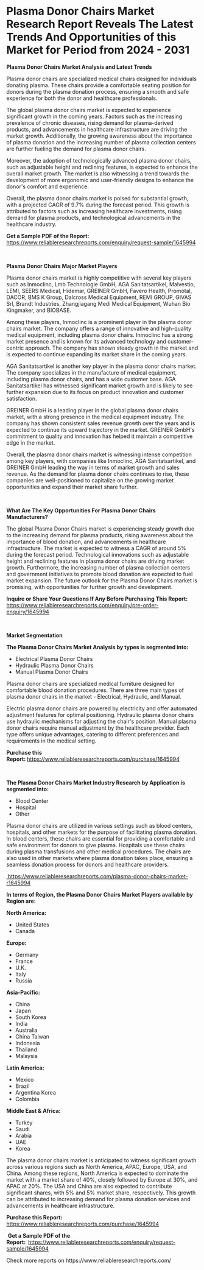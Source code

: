 <p><h1>Plasma Donor Chairs Market Research Report Reveals The Latest Trends And Opportunities of this Market for Period from 2024 - 2031</h1></p><p><strong>Plasma Donor Chairs Market Analysis and Latest Trends</strong></p>
<p><p>Plasma donor chairs are specialized medical chairs designed for individuals donating plasma. These chairs provide a comfortable seating position for donors during the plasma donation process, ensuring a smooth and safe experience for both the donor and healthcare professionals.</p><p>The global plasma donor chairs market is expected to experience significant growth in the coming years. Factors such as the increasing prevalence of chronic diseases, rising demand for plasma-derived products, and advancements in healthcare infrastructure are driving the market growth. Additionally, the growing awareness about the importance of plasma donation and the increasing number of plasma collection centers are further fueling the demand for plasma donor chairs.</p><p>Moreover, the adoption of technologically advanced plasma donor chairs, such as adjustable height and reclining features, is expected to enhance the overall market growth. The market is also witnessing a trend towards the development of more ergonomic and user-friendly designs to enhance the donor's comfort and experience.</p><p>Overall, the plasma donor chairs market is poised for substantial growth, with a projected CAGR of 9.7% during the forecast period. This growth is attributed to factors such as increasing healthcare investments, rising demand for plasma products, and technological advancements in the healthcare industry.</p></p>
<p><strong>Get a Sample PDF of the Report:&nbsp;</strong> <a href="https://www.reliableresearchreports.com/enquiry/request-sample/1645994">https://www.reliableresearchreports.com/enquiry/request-sample/1645994</a></p>
<p>&nbsp;</p>
<p><strong>Plasma Donor Chairs Major Market Players</strong></p>
<p><p>Plasma donor chairs market is highly competitive with several key players such as Inmoclinc, Lmb Technologie GmbH, AGA Sanitatsartikel, Malvestio, LEMI, SEERS Medical, Hidemar, GREINER GmbH, Favero Health, Promotal, DACOR, BMS K Group, Dalcross Medical Equipment, REMI GROUP, GIVAS Srl, Brandt Industries, Zhangjiagang Medi Medical Equipment, Wuhan Bio Kingmaker, and BIOBASE.</p><p>Among these players, Inmoclinc is a prominent player in the plasma donor chairs market. The company offers a range of innovative and high-quality medical equipment, including plasma donor chairs. Inmoclinc has a strong market presence and is known for its advanced technology and customer-centric approach. The company has shown steady growth in the market and is expected to continue expanding its market share in the coming years.</p><p>AGA Sanitatsartikel is another key player in the plasma donor chairs market. The company specializes in the manufacture of medical equipment, including plasma donor chairs, and has a wide customer base. AGA Sanitatsartikel has witnessed significant market growth and is likely to see further expansion due to its focus on product innovation and customer satisfaction.</p><p>GREINER GmbH is a leading player in the global plasma donor chairs market, with a strong presence in the medical equipment industry. The company has shown consistent sales revenue growth over the years and is expected to continue its upward trajectory in the market. GREINER GmbH's commitment to quality and innovation has helped it maintain a competitive edge in the market.</p><p>Overall, the plasma donor chairs market is witnessing intense competition among key players, with companies like Inmoclinc, AGA Sanitatsartikel, and GREINER GmbH leading the way in terms of market growth and sales revenue. As the demand for plasma donor chairs continues to rise, these companies are well-positioned to capitalize on the growing market opportunities and expand their market share further.</p></p>
<p>&nbsp;</p>
<p><strong>What Are The Key Opportunities For Plasma Donor Chairs Manufacturers?</strong></p>
<p><p>The global Plasma Donor Chairs market is experiencing steady growth due to the increasing demand for plasma products, rising awareness about the importance of blood donation, and advancements in healthcare infrastructure. The market is expected to witness a CAGR of around 5% during the forecast period. Technological innovations such as adjustable height and reclining features in plasma donor chairs are driving market growth. Furthermore, the increasing number of plasma collection centers and government initiatives to promote blood donation are expected to fuel market expansion. The future outlook for the Plasma Donor Chairs market is promising, with opportunities for further growth and development.</p></p>
<p><strong>Inquire or Share Your Questions If Any Before Purchasing This Report:</strong> <a href="https://www.reliableresearchreports.com/enquiry/pre-order-enquiry/1645994">https://www.reliableresearchreports.com/enquiry/pre-order-enquiry/1645994</a></p>
<p>&nbsp;</p>
<p><strong>Market Segmentation</strong></p>
<p><strong>The Plasma Donor Chairs Market Analysis by types is segmented into:</strong></p>
<p><ul><li>Electrical Plasma Donor Chairs</li><li>Hydraulic Plasma Donor Chairs</li><li>Manual Plasma Donor Chairs</li></ul></p>
<p><p>Plasma donor chairs are specialized medical furniture designed for comfortable blood donation procedures. There are three main types of plasma donor chairs in the market - Electrical, Hydraulic, and Manual. </p><p>Electric plasma donor chairs are powered by electricity and offer automated adjustment features for optimal positioning. Hydraulic plasma donor chairs use hydraulic mechanisms for adjusting the chair's position. Manual plasma donor chairs require manual adjustment by the healthcare provider. Each type offers unique advantages, catering to different preferences and requirements in the medical setting.</p></p>
<p><strong>Purchase this Report:&nbsp;</strong><a href="https://www.reliableresearchreports.com/purchase/1645994">https://www.reliableresearchreports.com/purchase/1645994</a></p>
<p>&nbsp;</p>
<p><strong>The Plasma Donor Chairs Market Industry Research by Application is segmented into:</strong></p>
<p><ul><li>Blood Center</li><li>Hospital</li><li>Other</li></ul></p>
<p><p>Plasma donor chairs are utilized in various settings such as blood centers, hospitals, and other markets for the purpose of facilitating plasma donation. In blood centers, these chairs are essential for providing a comfortable and safe environment for donors to give plasma. Hospitals use these chairs during plasma transfusions and other medical procedures. The chairs are also used in other markets where plasma donation takes place, ensuring a seamless donation process for donors and healthcare providers.</p></p>
<p><a href="https://www.reliableresearchreports.com/plasma-donor-chairs-market-r1645994">&nbsp;https://www.reliableresearchreports.com/plasma-donor-chairs-market-r1645994</a></p>
<p><strong>In terms of Region, the Plasma Donor Chairs Market Players available by Region are:</strong></p>
<p>
    <p> <strong> North America: </strong>
        <ul>
            <li>United States</li>
            <li>Canada</li>
        </ul>
        </p> 
    <p> <strong> Europe: </strong>
        <ul>
            <li>Germany</li>
            <li>France</li>
            <li>U.K.</li>
            <li>Italy</li>
            <li>Russia</li>
        </ul>
        </p> 
    <p> <strong> Asia-Pacific: </strong>
        <ul>
            <li>China</li>
            <li>Japan</li>
            <li>South Korea</li>
            <li>India</li>
            <li>Australia</li>
            <li>China Taiwan</li>
            <li>Indonesia</li>
            <li>Thailand</li>
            <li>Malaysia</li>
        </ul>
        </p> 
    <p> <strong> Latin America: </strong>
        <ul>
            <li>Mexico</li>
            <li>Brazil</li>
            <li>Argentina Korea</li>
            <li>Colombia</li>
        </ul>
        </p> 
    <p> <strong> Middle East & Africa: </strong>
        <ul>
            <li>Turkey</li>
            <li>Saudi</li>
            <li>Arabia</li>
            <li>UAE</li>
            <li>Korea</li>
        </ul>
    </p>
    </p>
<p><p>The plasma donor chairs market is anticipated to witness significant growth across various regions such as North America, APAC, Europe, USA, and China. Among these regions, North America is expected to dominate the market with a market share of 40%, closely followed by Europe at 30%, and APAC at 20%. The USA and China are also expected to contribute significant shares, with 5% and 5% market share, respectively. This growth can be attributed to increasing demand for plasma donation services and advancements in healthcare infrastructure.</p></p>
<p><strong>Purchase this Report: </strong><a href="https://www.reliableresearchreports.com/purchase/1645994">https://www.reliableresearchreports.com/purchase/1645994</a></p>
<p>&nbsp;<strong>Get a Sample PDF of the Report:&nbsp;&nbsp;</strong><a href="https://www.reliableresearchreports.com/enquiry/request-sample/1645994">https://www.reliableresearchreports.com/enquiry/request-sample/1645994</a></p>
<p><strong></strong></p>
<p>Check more reports on https://www.reliableresearchreports.com/</p>